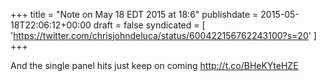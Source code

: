 +++
title = "Note on May 18 EDT 2015 at 18:6"
publishdate = 2015-05-18T22:06:12+00:00
draft = false
syndicated = [ 'https://twitter.com/chrisjohndeluca/status/600422156762243100?s=20' ]
+++

And the single panel hits just keep on coming http://t.co/BHeKYteHZE
